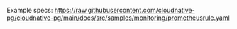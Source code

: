 Example specs:
https://raw.githubusercontent.com/cloudnative-pg/cloudnative-pg/main/docs/src/samples/monitoring/prometheusrule.yaml
